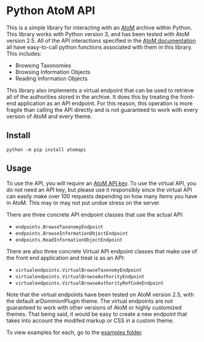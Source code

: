 # Python AtoM API

This is a simple library for interacting with an [AtoM](https://accesstomemory.org) archive within Python. This library works with Python version 3, and has been tested with AtoM version 2.5. All of the API interactions specified in the [AtoM documentation](https://www.accesstomemory.org/en/docs/2.5/dev-manual/api/api-intro/#api-intro) all have easy-to-call python functions associated with them in
this library. This includes:

- Browsing Taxonomies
- Browsing Information Objects
- Reading Information Objects

This library also implements a virtual endpoint that can be used to retrieve all of the authorities stored in the archive. It does this by treating the front-end application as an API endpoint. For this reason, this operation is more fragile than calling the API directly and is not guaranteed to work with every version of AtoM and every theme.

## Install

```shell
python -m pip install atomapi
```

## Usage

To use the API, you will require an [AtoM API key](https://www.accesstomemory.org/fr/docs/2.5/dev-manual/api/api-intro/#generating-an-api-key-for-a-user). To use the virtual API, you do not need an API key, but please use it responsibly since the virtual API can easily make over 100 requests depending on how many items you have in AtoM. This may or may not put undue stress on the server.

There are three concrete API endpoint classes that use the actual API:

- `endpoints.BrowseTaxonomyEndpoint`
- `endpoints.BrowseInformationObjectEndpoint`
- `endpoints.ReadInformationObjectEndpoint`

There are also three concrete Virtual API endpoint classes that make use of the front end application and treat is as an API:

- `virtualendpoints.VirtualBrowseTaxonomyEndpoint`
- `virtualendpoints.VirtualBrowseAuthorityEndpoint`
- `virtualendpoints.VirtualBrowseAuthorityRefCodeEndpoint`

Note that the virtual endpoints have been tested on AtoM version 2.5, with the default arDominionPlugin theme. The virtual endpoints are not guaranteed to work with other versions of AtoM or highly customized themes. That being said, it would be easy to create a new endpoint that takes into account the modifed markup or CSS in a custom theme.

To view examples for each, go to the [examples folder](https://github.com/danloveg/atomapi-python/tree/master/src/examples).

